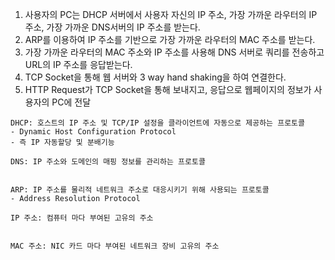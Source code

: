 1. 사용자의 PC는 DHCP 서버에서 사용자 자신의 IP 주소, 가장 가까운 라우터의 IP 주소, 가장 가까운 DNS서버의 IP 주소를 받는다.
2. ARP를 이용하여 IP 주소를 기반으로 가장 가까운 라우터의 MAC 주소를 받는다.
3. 가장 가까운 라우터의 MAC 주소와 IP 주소를 사용해 DNS 서버로 쿼리를 전송하고 URL의 IP 주소를 응답받는다.
4. TCP Socket을 통해 웹 서버와 3 way hand shaking을 하여 연결한다.
5. HTTP Request가 TCP Socket을 통해 보내지고, 응답으로 웹페이지의 정보가 사용자의 PC에 전달

```
DHCP: 호스트의 IP 주소 및 TCP/IP 설정을 클라이언트에 자동으로 제공하는 프로토콜
- Dynamic Host Configuration Protocol
- 즉 IP 자동할당 및 분배기능

DNS: IP 주소와 도메인의 매핑 정보를 관리하는 프로토콜


ARP: IP 주소를 물리적 네트워크 주소로 대응시키기 위해 사용되는 프로토콜
- Address Resolution Protocol

IP 주소: 컴퓨터 마다 부여된 고유의 주소


MAC 주소: NIC 카드 마다 부여된 네트워크 장비 고유의 주소
```
